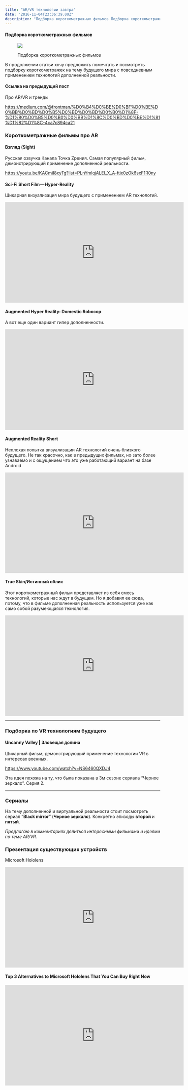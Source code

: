 ```yaml
---
title: "AR/VR технологии завтра"
date: "2016-11-04T23:36:39.00Z"
description: "Подборка короткометражных фильмов Подборка короткометражных фильмов  В продолжении статьи хочу предложить помечтать и посмотреть"
---
```


<!--kg-card-begin: html--><h4>Подборка короткометражных фильмов</h4>
<figure class="wp-caption">
<p><img data-width="2560" data-height="1442" src="https://cdn-images-1.medium.com/max/2560/1*l3acRTpovYsa3JC1O6Fmow.png"><figcaption class="wp-caption-text">Подборка короткометражных фильмов</figcaption></figure>
<p>В продолжении статьи хочу предложить помечтать и посмотреть подборку короткометражек на тему будущего мира с повседневным применением технологий дополненной реальности.</p>
<h4>Ссылка на предыдущий пост</h4>
<p>Про AR/VR и тренды</p>
<p><a href="https://medium.com/@frontman/%D0%B4%D0%BE%D0%BF%D0%BE%D0%BB%D0%BD%D0%B5%D0%BD%D0%BD%D0%B0%D1%8F-%D1%80%D0%B5%D0%B0%D0%BB%D1%8C%D0%BD%D0%BE%D1%81%D1%82%D1%8C-4ca7c894ca21">https://medium.com/@frontman/%D0%B4%D0%BE%D0%BF%D0%BE%D0%BB%D0%BD%D0%B5%D0%BD%D0%BD%D0%B0%D1%8F-%D1%80%D0%B5%D0%B0%D0%BB%D1%8C%D0%BD%D0%BE%D1%81%D1%82%D1%8C-4ca7c894ca21</a></p>
<h3>Короткометражные фильмы про AR</h3>
<h4>Взгляд (Sight)</h4>
<p>Русская озвучка Канала Точка Zрения. Самая популярный фильм, демонстрирующий применение дополненной реальности.</p>
<p><a href="https://youtu.be/KACmiI8xyTg?list=PLnYmIqjALEI_X_A-ftix0zOk6sxF1R0ny">https://youtu.be/KACmiI8xyTg?list=PLnYmIqjALEI_X_A-ftix0zOk6sxF1R0ny</a></p>
<h4>Sci-Fi Short Film — Hyper-Reality</h4>
<p>Шикарная визуализация мира будущего с применением AR технологий.</p>
<p><iframe title="Sci-Fi Short Film “Hyper-Reality&quot; | DUST" width="580" height="326" src="https://www.youtube.com/embed/qPsvGQRAMKM?feature=oembed" frameborder="0" allow="accelerometer; autoplay; encrypted-media; gyroscope; picture-in-picture" allowfullscreen></iframe></p>
<h4>Augmented Hyper Reality: Domestic Robocop</h4>
<p>А вот еще один вариант гипер дополненности.</p>
<p><iframe title="Augmented (hyper)Reality: Domestic Robocop" width="580" height="326" src="https://www.youtube.com/embed/fSfKlCmYcLc?feature=oembed" frameborder="0" allow="accelerometer; autoplay; encrypted-media; gyroscope; picture-in-picture" allowfullscreen></iframe></p>
<h4>Augmented Reality Short</h4>
<p>Неплохая попытка визуализации AR технологий очень близкого будущего. Не так красочно, как в предыдущих фильмах, но зато более узнаваемо и с ощущением что это уже работающий вариант на базе Android</p>
<p><iframe title="Augmented Reality Short" width="580" height="326" src="https://www.youtube.com/embed/9jy-LpSacS8?feature=oembed" frameborder="0" allow="accelerometer; autoplay; encrypted-media; gyroscope; picture-in-picture" allowfullscreen></iframe></p>
<h4>True Skin/Истинный облик</h4>
<p>Этот короткометражный фильм представляет из себя смесь технологий, которые нас ждут в будущем. Но я добавил ее сюда, потому, что в фильме дополненная реальность используется уже как само собой разумеющаяся технология.</p>
<p><iframe title="True Skin/Истинный облик (русская озвучка)" width="580" height="326" src="https://www.youtube.com/embed/BQXzWkdlpSc?feature=oembed" frameborder="0" allow="accelerometer; autoplay; encrypted-media; gyroscope; picture-in-picture" allowfullscreen></iframe></p>
<hr>
<h3>Подборка по VR технологиям будущего</h3>
<h4>Uncanny Valley | Зловещая долина</h4>
<p>Шикарный фильм, демонстрирующий применение технологии VR в интересах военных.</p>
<p><a href="https://www.youtube.com/watch?v=NS6460QXDJ4">https://www.youtube.com/watch?v=NS6460QXDJ4</a></p>
<p>Эта идея похожа на ту, что была показана в 3м сезоне сериала “Черное зеркало”. Серия 2.</p>
<hr>
<h3>Сериалы</h3>
<p>На тему дополненной и виртуальной реальности стоит посмотреть сериал “<strong>Black mirror</strong>” (<strong>Черное зеркало</strong>). Конкретно эпизоды <strong>второй</strong> и <strong>пятый</strong>.</p>
<p><em>Предлагаю в комментариях делиться интересными фильмами и идеями по теме AR/VR.</em></p>
<h3>Презентация существующих устройств</h3>
<p>Microsoft Hololens</p>
<p><iframe title="**MUST WATCH** Microsoft HoloLens Future is Amazing!" width="580" height="326" src="https://www.youtube.com/embed/OtBuuyKWYD4?feature=oembed" frameborder="0" allow="accelerometer; autoplay; encrypted-media; gyroscope; picture-in-picture" allowfullscreen></iframe></p>
<h4>Top 3 Alternatives to Microsoft Hololens That You Can Buy Right Now</h4>
<p><iframe title="Top 3 Alternatives to Microsoft Hololens That You Can Buy Right Now!" width="580" height="326" src="https://www.youtube.com/embed/FM-Cqr4mYoA?feature=oembed" frameborder="0" allow="accelerometer; autoplay; encrypted-media; gyroscope; picture-in-picture" allowfullscreen></iframe></p>
<!--kg-card-end: html-->

